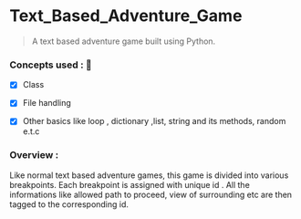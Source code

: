# Text_Based_Adventure_Game

  > A text based adventure game built using Python.

### Concepts used : :pencil:
  - [x] Class 
  
  - [x] File handling  
  
  - [x] Other basics like loop , dictionary ,list, string and its methods, random e.t.c
  
### Overview : 
  Like normal text based adventure games, this game is divided into various breakpoints. Each breakpoint is assigned with unique id . All the informations like allowed path to proceed, view of surrounding etc are then tagged to the corresponding id.  
